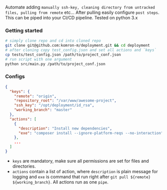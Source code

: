 Automate adding `manually ssh-key, cleaning directory from untracked files, pulling from remote` etc... After pulling
easily configure `post steps`. This can be piped into your CI/CD pipeline. Tested on python 3.x

### Getting started

```bash
# simply clone repo and cd into cloned repo
git clone git@github.com:komron-m/deployment.git && cd deployment
# after cloning copy test_config.json and set all actions and `keys`
cp tests/test_config.json /path/to/project_conf.json
# run script with one argument
python src/main.py /path/to/project_conf.json
```

### Configs

```json
{
  "keys": {
    "remote": "origin",
    "repository_root": "/var/www/awesome-project",
    "ssh_key": "/opt/deployment/id_rsa",
    "working_branch": "master"
  },
  "actions": [
    {
      "description": "Install new dependencies",
      "exe": "composer install --ignore-platform-reqs --no-interaction"
    },
    ...
  ]
}
```

- `keys` are mandatory, make sure all permissions are set for files and directories.
- `actions` contain a list of action, where `description` is plain message for logging and `exe` is command that run
  right after `git pull ${remote} ${working_branch}`. All actions run as one `pipe`.
